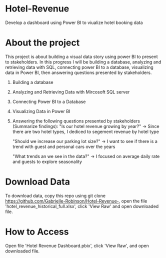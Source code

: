 # Hotel-Revenue
Develop a dashboard using Power BI to viualize hotel booking data
# About the project 
This project is about building a visual data story using power BI to present to stakeholders. In this progress I will be building a database, analyzing and retrieving data with SQL, connecting power BI to a database, visualizing data in Power BI, then answering questions presented by stakeholders.

1. Building a database
2. Analyzing and Retrieving Data with Mircosoft SQL server
3. Connecting Power BI to a Database
4. Visualizing Data in Power BI
5. Answering the following questions presented by stakeholders (Summarize findings): 
   "Is our hotel revenue growing by year?" ->
   Since there are two hotel types, I dediced to segement revenue by hotel type
   
   "Should we increase our parking lot size?" ->                                                    I want to see if there is a trend with guest and personal cars over the years
   
   "What trends an we see in the data?" ->
   I focused on average daily rate and guests to explore seasonality 
   
# Download Data
To download data, copy this repo using git clone https://github.com/Gabrielle-Robinson/Hotel-Revenue-, open the file 'hotel_revenue_historical_full.xlsx', click 'View Raw' and open downloaded file.
# How to Access  
Open file 'Hotel Revenue Dashboard.pbix', click 'View Raw', and open downloaded file.
